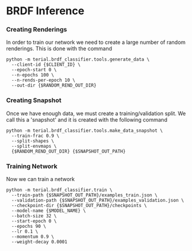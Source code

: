 BRDF Inference
==============

### Creating Renderings

In order to train our network we need to create a large number of random renderings. This is done with the command

```
python -m terial.brdf_classifier.tools.generate_data \
  --client-id {$CLIENT_ID} \
  --epoch-start 0 \
  --n-epochs 100 \
  --n-rends-per-epoch 10 \
  --out-dir {$RANDOM_REND_OUT_DIR}
```

### Creating Snapshot

Once we have enough data, we must create a training/validation split. We call this a 'snapshot' and it is created with
the following command

```
python -m terial.brdf_classifier.tools.make_data_snapshot \
  --train-frac 0.9 \
  --split-shapes \
  --split-envmaps \
  {$RANDOM_REND_OUT_DIR} {$SNAPSHOT_OUT_PATH}
```


### Training Network

Now we can train a network

```
python -m terial.brdf_classifier.train \
  --train-path {$SNAPSHOT_OUT_PATH}/examples_train.json \
  --validation-path {$SNAPSHOT_OUT_PATH}/examples_validation.json \
  --checkpoint-dir {$SNAPSHOT_OUT_PATH}/checkpoints \
  --model-name {$MODEL_NAME} \
  --batch-size 32 \
  --start-epoch 0 \
  --epochs 90 \
  --lr 0.1 \
  --momentum 0.9 \
  --weight-decay 0.0001
```


